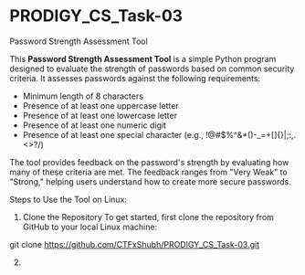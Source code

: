 # PRODIGY_CS_Task-03
Password Strength Assessment Tool

This **Password Strength Assessment Tool** is a simple Python program designed to evaluate the strength of passwords based on common security criteria. It assesses passwords against the following requirements:

- Minimum length of 8 characters
- Presence of at least one uppercase letter
- Presence of at least one lowercase letter
- Presence of at least one numeric digit
- Presence of at least one special character (e.g., !@#$%^&*()-_=+[]{}|;:,.<>?/)

The tool provides feedback on the password's strength by evaluating how many of these criteria are met. The feedback ranges from "Very Weak" to "Strong," helping users understand how to create more secure passwords.

Steps to Use the Tool on Linux:

1. Clone the Repository To get started, first clone the repository from GitHub to your local Linux machine:

git clone https://github.com/CTFxShubh/PRODIGY_CS_Task-03.git

2. 
